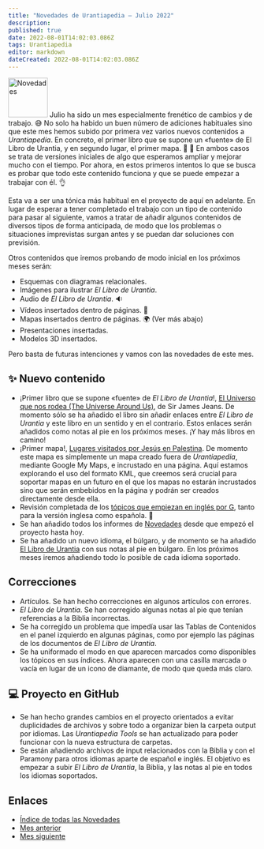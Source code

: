 ```yaml
---
title: "Novedades de Urantiapedia — Julio 2022"
description: 
published: true
date: 2022-08-01T14:02:03.086Z
tags: Urantiapedia
editor: markdown
dateCreated: 2022-08-01T14:02:03.086Z
---
```


<img src="/_assets/svg/icon-news.svg" alt="Novedades" style="width: 80px;"> Julio ha sido un mes especialmente frenético de cambios y de trabajo. :sweat_smile: No solo ha habido un buen número de adiciones habituales sino que este mes hemos subido por primera vez varios nuevos contenidos a *Urantiapedia*. En concreto, el primer libro que se supone un «fuente» de El Libro de Urantia, y en segundo lugar, el primer mapa. :clap: :clap: En ambos casos se trata de versiones iniciales de algo que esperamos ampliar y mejorar mucho con el tiempo. Por ahora, en estos primeros intentos lo que se busca es probar que todo este contenido funciona y que se puede empezar a trabajar con él. :ok_hand:

Esta va a ser una tónica más habitual en el proyecto de aquí en adelante. En lugar de esperar a tener completado el trabajo con un tipo de contenido para pasar al siguiente, vamos a tratar de añadir algunos contenidos de diversos tipos de forma anticipada, de modo que los problemas o situaciones imprevistas surgan antes y se puedan dar soluciones con previsión.

Otros contenidos que iremos probando de modo inicial en los próximos meses serán:
- Esquemas con diagramas relacionales.
- Imágenes para ilustrar *El Libro de Urantia*.
- Audio de *El Libro de Urantia*. :sound:
- Vídeos insertados dentro de páginas. :movie_camera:
- Mapas insertados dentro de páginas. :earth_africa: (Ver más abajo)
- Presentaciones insertadas.
- Modelos 3D insertados.

Pero basta de futuras intenciones y vamos con las novedades de este mes.

## :sparkles: Nuevo contenido

- ¡Primer libro que se supone «fuente» de *El Libro de Urantia*!, [El Universo que nos rodea (The Universe Around Us)](/es/book/Sir_James_Jeans/The_Universe_Around_Us#index), de Sir James Jeans. De momento sólo se ha añadido el libro sin añadir enlaces entre *El Libro de Urantia* y este libro en un sentido y en el contrario. Estos enlaces serán añadidos como notas al pie en los próximos meses. ¡Y hay más libros en camino!
- ¡Primer mapa!, [Lugares visitados por Jesús en Palestina](/es/map/Places_visited_by_Jesus_in_Palestine). De momento este mapa es simplemente un mapa creado fuera de *Urantiapedia*, mediante Google My Maps, e incrustado en una página. Aquí estamos explorando el uso del formato KML, que creemos será crucial para soportar mapas en un futuro en el que los mapas no estarán incrustados sino que serán embebidos en la página y podrán ser creados directamente desde ella.
- Revisión completada de los [tópicos que empiezan en inglés por G](/es/index/topics#g), tanto para la versión inglesa como española. :clap:
- Se han añadido todos los informes de [Novedades](/es/news) desde que empezó el proyecto hasta hoy.
- Se ha añadido un nuevo idioma, el búlgaro, y de momento se ha añadido [El Libro de Urantia](/bg/The_Urantia_Book/1) con sus notas al pie en búlgaro. En los próximos meses iremos añadiendo todo lo posible de cada idioma soportado.

## Correcciones

- Artículos. Se han hecho correcciones en algunos artículos con errores.
- *El Libro de Urantia*. Se han corregido algunas notas al pie que tenían referencias a la Biblia incorrectas.
- Se ha corregido un problema que impedía usar las Tablas de Contenidos en el panel izquierdo en algunas páginas, como por ejemplo las páginas de los documentos de *El Libro de Urantia*.
- Se ha uniformado el modo en que aparecen marcados como disponibles los tópicos en sus índices. Ahora aparecen con una casilla marcada o vacía en lugar de un icono de diamante, de modo que queda más claro.

## :computer: Proyecto en GitHub

- Se han hecho grandes cambios en el proyecto orientados a evitar duplicidades de archivos y sobre todo a organizar bien la carpeta output por idiomas. Las *Urantiapedia Tools* se han actualizado para poder funcionar con la nueva estructura de carpetas.
- Se están añadiendo archivos de input relacionados con la Biblia y con el Paramony para otros idiomas aparte de español e inglés. El objetivo es empezar a subir *El Libro de Urantia*, la Biblia, y las notas al pie en todos los idiomas soportados.

## Enlaces

- [Índice de todas las Novedades](/es/news)
- [Mes anterior](/es/news/2022/06)
- [Mes siguiente](/es/news/2022/08)